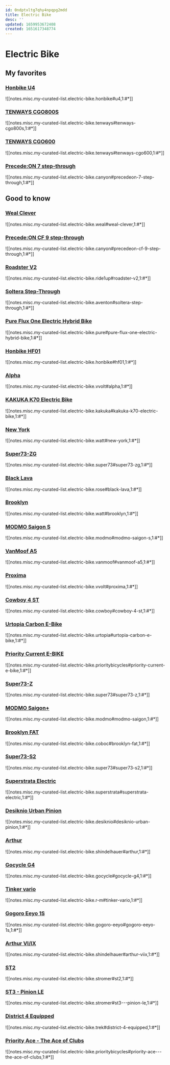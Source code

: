 ```yaml
---
id: 0ndptxltg7qhy4npqpg2mdd
title: Electric Bike
desc: ''
updated: 1659953672408
created: 1651617348774
---
```

# Electric Bike

## My favorites

### [Honbike U4](https://www.honbike.com/products/honbike-u4?variant=40190519214150)

![[notes.misc.my-curated-list.electric-bike.honbike#u4,1:#*]]

### [TENWAYS CGO800S](https://www.tenways.com/products/cgo800s)

![[notes.misc.my-curated-list.electric-bike.tenways#tenways-cgo800s,1:#*]]

### [TENWAYS CGO600](https://www.tenways.com/products/cgo600)

![[notes.misc.my-curated-list.electric-bike.tenways#tenways-cgo600,1:#*]]

### [Precede:ON 7 step-through](https://www.canyon.com/en-fr/electric-bikes/electric-city-bike/precede-on/al/precede-on-7-step-through/2930.html?dwvar_2930_pv_rahmenfarbe=GY&dwvar_2930_pv_rahmengroesse=XS)

![[notes.misc.my-curated-list.electric-bike.canyon#precedeon-7-step-through,1:#*]]

## Good to know

### [Weal Clever](https://www.weal.fr/produit/clever/)

![[notes.misc.my-curated-list.electric-bike.weal#weal-clever,1:#*]]

### [Precede:ON CF 9 step-through](https://www.canyon.com/en-fr/electric-bikes/electric-city-bike/precede-on/cf/precede-on-cf-9-step-through/2928.html?dwvar_2928_pv_rahmenfarbe=GD&dwvar_2928_pv_rahmengroesse=XS)

![[notes.misc.my-curated-list.electric-bike.canyon#precedeon-cf-9-step-through,1:#*]]

### [Roadster V2](https://ride1up.com/product/roadster-v2/)

![[notes.misc.my-curated-list.electric-bike.ride1up#roadster-v2,1:#*]]

### [Soltera Step-Through](https://www.aventon.com/products/soltera-step-through-ebike)

![[notes.misc.my-curated-list.electric-bike.aventon#soltera-step-through,1:#*]]

### [Pure Flux One Electric Hybrid Bike](https://www.pureelectric.com/collections/pure-electric-bikes/products/pure-flux-one-electric-hybrid-bike)

![[notes.misc.my-curated-list.electric-bike.pure#pure-flux-one-electric-hybrid-bike,1:#*]]

### [Honbike HF01](https://www.honbike.com/products/chainfreeone?variant=39979859017798)

![[notes.misc.my-curated-list.electric-bike.honbike#hf01,1:#*]]

### [Alpha](https://vvolt.com/products/alpha)

![[notes.misc.my-curated-list.electric-bike.vvolt#alpha,1:#*]]

### [KAKUKA K70 Electric Bike](https://www.kakuka.com/products/kakuka-k70-electric-flat-bar-road-bike?variant=41369428689084)

![[notes.misc.my-curated-list.electric-bike.kakuka#kakuka-k70-electric-bike,1:#*]]

### [New York](https://www.wattelectric.bike/us/new-york/)

![[notes.misc.my-curated-list.electric-bike.watt#new-york,1:#*]]

### [Super73-ZG](https://eu.super73.com/collections/z-series/products/super73-zg-jet-black)

![[notes.misc.my-curated-list.electric-bike.super73#super73-zg,1:#*]]

### [Black Lava](https://www.rosebikes.com/bikes/urban/black-lava)

![[notes.misc.my-curated-list.electric-bike.rose#black-lava,1:#*]]

### [Brooklyn](https://www.wattelectric.bike/us/brooklyn/)

![[notes.misc.my-curated-list.electric-bike.watt#brooklyn,1:#*]]

### [MODMO Saigon S](https://modmo.io/products/saigon-s)

![[notes.misc.my-curated-list.electric-bike.modmo#modmo-saigon-s,1:#*]]

### [VanMoof A5](https://www.vanmoof.com/fr-FR/a5)

![[notes.misc.my-curated-list.electric-bike.vanmoof#vanmoof-a5,1:#*]]

### [Proxima](https://vvolt.com/products/proxima)

![[notes.misc.my-curated-list.electric-bike.vvolt#proxima,1:#*]]

### [Cowboy 4 ST](https://cowboy.com/products/e-bike-cowboy-4?variant=39314404606091)

![[notes.misc.my-curated-list.electric-bike.cowboy#cowboy-4-st,1:#*]]

### [Urtopia Carbon E-Bike](https://newurtopia.de/products/urtopia-carbon-e-bike)

![[notes.misc.my-curated-list.electric-bike.urtopia#urtopia-carbon-e-bike,1:#*]]

### [Priority Current E-BIKE](https://www.prioritybicycles.com/products/current)

![[notes.misc.my-curated-list.electric-bike.prioritybicycles#priority-current-e-bike,1:#*]]

### [Super73-Z](https://eu.super73.com/collections/z-series/products/super73-z-powder-grey)

![[notes.misc.my-curated-list.electric-bike.super73#super73-z,1:#*]]

### [MODMO Saigon+](https://modmo.io/products/saigon)

![[notes.misc.my-curated-list.electric-bike.modmo#modmo-saigon,1:#*]]

### [Brooklyn FAT](https://www.coboc.biz/en/product/brooklyn-fat/)

![[notes.misc.my-curated-list.electric-bike.coboc#brooklyn-fat,1:#*]]

### [Super73-S2](https://eu.super73.com/collections/s-series/products/super73-s2-obsidian)

![[notes.misc.my-curated-list.electric-bike.super73#super73-s2,1:#*]]

### [Superstrata Electric](https://superstrata.bike/product/superstrata-e)

![[notes.misc.my-curated-list.electric-bike.superstrata#superstrata-electric,1:#*]]

### [Desiknio Urban Pinion](https://desiknio.com/e-bikes/pinion/)

![[notes.misc.my-curated-list.electric-bike.desiknio#desiknio-urban-pinion,1:#*]]

### [Arthur](https://www.schindelhauerbikes.com/en/Bikes/Current/Arthur.html)

![[notes.misc.my-curated-list.electric-bike.shindelhauer#arthur,1:#*]]

### [Gocycle G4](https://gocycle.com/eu/webstore/gocycles/gocycle-g4/)

![[notes.misc.my-curated-list.electric-bike.gocycle#gocycle-g4,1:#*]]

### [Tinker vario](https://www.r-m.de/fr/bikes/tinker/tinker-vario/#F00762_02)

![[notes.misc.my-curated-list.electric-bike.r-m#tinker-vario,1:#*]]

### [Gogoro Eeyo 1S](https://www.gogoro-eeyo.fr/product/gogoro-eeyo-1s/)

![[notes.misc.my-curated-list.electric-bike.gogoro-eeyo#gogoro-eeyo-1s,1:#*]]

### [Arthur VI/IX](https://www.schindelhauerbikes.com/en/Bikes/Current/Arthur-VI-IX.html)

![[notes.misc.my-curated-list.electric-bike.shindelhauer#arthur-viix,1:#*]]

### [ST2](https://www.stromerbike.com/fr/modeles/st2)

![[notes.misc.my-curated-list.electric-bike.stromer#st2,1:#*]]

### [ST3 - Pinion LE](https://www.stromerbike.com/fr/modeles/st3-pinion-launch-edition)

![[notes.misc.my-curated-list.electric-bike.stromer#st3---pinion-le,1:#*]]

### [District 4 Equipped](https://www.trekbikes.com/fr/fr_FR/vélos/vélos-hybrides/vélos-fitness/district/district-4-equipped/p/33497/)

![[notes.misc.my-curated-list.electric-bike.trek#district-4-equipped,1:#*]]

### [Priority Ace - The Ace of Clubs](https://www.prioritybicycles.com/products/ace)

![[notes.misc.my-curated-list.electric-bike.prioritybicycles#priority-ace---the-ace-of-clubs,1:#*]]